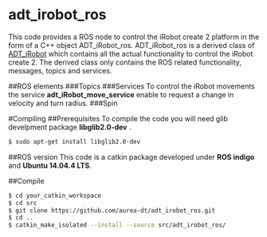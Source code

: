 # adt_irobot_ros
This code provides a ROS node to control the iRobot create 2 platform in the form of a C++ object
 ADT_iRobot_ros. 
ADT_iRobot_ros is a derived class of [ADT_iRobot](https://github.com/aurea-dt/ADT_iRobot) 
which contains all the actual functionality to control the iRobot create 2. The 
derived class only contains the ROS related functionality, messages, topics and services. 

##ROS elements
###Topics
###Services
To control the iRobot movements the service __adt_iRobot_move_service__ enable to request
a change in velocity and turn radius.
###Spin

#Compiling
##Prerequisites
To compile the code you will need glib develpment package __libglib2.0-dev__ .
``` bash
$ sudo apt-get install libglib2.0-dev
```

##ROS version
This code is a catkin package developed under __ROS indigo__ and __Ubuntu 14.04.4 LTS__.


##Compile
``` bash
$ cd your_catkin_workspace
$ cd src
$ git clone https://github.com/aurea-dt/adt_irobot_ros.git
$ cd ..
$ catkin_make_isolated --install --source src/adt_irobot_ros/
```
